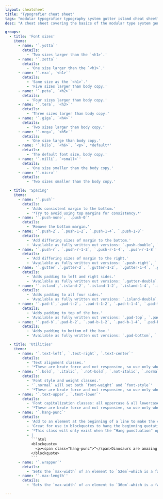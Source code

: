 ```yaml
---
layout: cheatsheet
title: "Typografier cheat sheet"
tags: "modular typografier typography system gutter island cheat sheet"
desc: "A cheat sheet covering the basics of the modular type system generated by Typografier."

groups:
  - title: 'Font sizes'
    items:
      - name: '`.yotta`'
        details:
          - 'Two sizes larger than the `<h1>`.'
      - name: '`.zetta`'
        details:
          - 'One size larger than the `<h1>`.'
      - name: '`.exa`, `<h1>`'
        details:
          - 'Same size as the `<h1>`.'
          - 'Five sizes larger than body copy.'
      - name: '`.peta`, `<h2>`'
        details:
          - 'Four sizes larger than body copy.'
      - name: '`.tera`, `<h3>`'
        details:
          - 'Three sizes larger than body copy.'
      - name: '`.giga`, `<h4>`'
        details:
          - 'Two sizes larger than body copy.'
      - name: '`.mega`, `<h5>`'
        details:
          - 'One size large than body copy.'
      - name: '`.kilo`, `<h6>`, `<p>`, *default*'
        details:
          - 'The default font size, body copy.'
      - name: '`.milli`, `<small>`'
        details:
          - 'One size smaller than the body copy.'
      - name: '`.micro`'
        details:
          - 'Two sizes smaller than the body copy.'

  - title: 'Spacing'
    items:
      - name: '`.push`'
        details:
          - 'Adds consistent margin to the bottom.'
          - '*Try to avoid using top margins for consistency.*'
      - name: '`.push-none`, `.push-0`'
        details:
          - 'Remove the bottom margin.'
      - name: '`.push-2`, `.push-1-2`, `.push-1-4`, `.push-1-8`'
        details:
          - 'Add differing sizes of margin to the bottom.'
          - 'Available as fully written out versions: `.push-double`, `.push-half`, `.push-quarter`, `.push-eighth`.'
      - name: '`.push-r`, `.push-r-1-2`, `.push-r-1-4`, `.push-r-1-8`'
        details:
          - 'Add differing sizes of margin to the right.'
          - 'Available as fully written out versions: `.push-right`, `.push-right-half`, `.push-right-quarter`, `.push-right-eighth`.'
      - name: '`.gutter`,`.gutter-2`, `.gutter-1-2`, `.gutter-1-4`, `.gutter-1-8`'
        details:
          - 'Adds padding to left and right sides.'
          - 'Available as fully written out versions: `.gutter-double`, `.gutter-half`, `.gutter-quarter`, `.gutter-eighth`.'
      - name: '`.island`,`.island-2`, `.island-1-2`, `.island-1-4`, `.island-1-8`'
        details:
          - 'Adds padding to all four sides.'
          - 'Available as fully written out versions: `.island-double`, `.island-half`, `.island-quarter`, `.island-eighth`.'
      - name: '`.pad-t`,`.pad-t-2`, `.pad-t-1-2`, `.pad-t-1-4`, `.pad-t-1-8`'
        details:
          - 'Adds padding to top of the box.'
          - 'Available as fully written out versions: `.pad-top`, `.pad-top-double`, `.pad-top-half`, `.pad-top-quarter`, `.pad-top-eighth`.'
      - name: '`.pad-b`,`.pad-b-2`, `.pad-b-1-2`, `.pad-b-1-4`, `.pad-b-1-8`'
        details:
          - 'Adds padding to bottom of the box.'
          - 'Available as fully written out versions: `.pad-bottom`, `.pad-bottom-double`, `.pad-bottom-half`, `.pad-bottom-quarter`, `.pad-bottom-eighth`.'

  - title: 'Utilities'
    items:
      - name: '`.text-left`, `.text-right`, `.text-center`'
        details:
          - 'Text alignment classes.'
          - '*These are brute force and not responsive, so use only when it will always need that alignment.*'
      - name: '`.bold`, `.italic`, `.not-bold`, `.not-italic`, `.normal`'
        details:
          - 'Font style and weight classes.'
          - '`.normal` will set both `font-weight` and `font-style`'
          - '*These are brute force and not responsive, so use only when it will always need that style or weight.*'
      - name: '`.text-upper`, `.text-lower`'
        details:
          - 'Font capitalization classes: all uppercase & all lowercase.'
          - '*These are brute force and not responsive, so use only when it will always need that capitalization.*'
      - name: '`.hang-punc`'
        details:
          - 'Add to an element at the beginning of a line to make the character hang in the margin.'
          - 'Great for use in blockquotes to hang the beginning quotation mark.'
          - '*This class will only exist when the “Hang punctuation” option is selected.*'
          - |
            ```html
            <blockquote>
              <p><span class="hang-punc">“</span>Dinosaurs are amazing!”</p>
            </blockquote>
            ```
      - name: '`.wrapper`'
        details:
          - 'Sets the `max-width` of an element to `52em`—which is a fairly good line-length for a website body.'
      - name: '`.max-length`'
        details:
          - 'Sets the `max-width` of an element to `36em`—which is a fairly good line-length for text content.'

---
```

